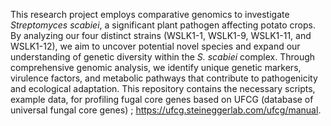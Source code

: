 This research project employs comparative genomics to investigate *Streptomyces scabiei*, a significant plant pathogen affecting potato crops. By analyzing our four distinct strains (WSLK1-1, WSLK1-9, WSLK1-11, and WSLK1-12), we aim to uncover potential novel species and expand our understanding of genetic diversity within the *S. scabiei* complex.
Through comprehensive genomic analysis, we identify unique genetic markers, virulence factors, and metabolic pathways that contribute to pathogenicity and ecological adaptation. This repository contains the necessary scripts, example data, for profiling fugal core genes based on UFCG (database of universal fungal core genes) ; https://ufcg.steineggerlab.com/ufcg/manual.
